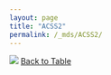 ```yaml
---
layout: page
title: "ACSS2"
permalink: /_mds/ACSS2/
---
```


![](../../alns_9.28.22/aln_5HSAA001650_0.939.png?raw=true
)
[Back to Table](../../display)
